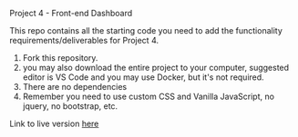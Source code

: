 Project 4 - Front-end Dashboard

This repo contains all the starting code you need to add the functionality requirements/deliverables for Project 4.

1. Fork this repository.
2. you may also download the entire project to your computer, suggested editor is VS Code and you may use Docker, but it's not required.
3. There are no dependencies
4. Remember you need to use custom CSS and Vanilla JavaScript, no jquery, no bootstrap, etc.

Link to live version [here](seanrw93.github.io/Front-End-P4/starterOnly)
